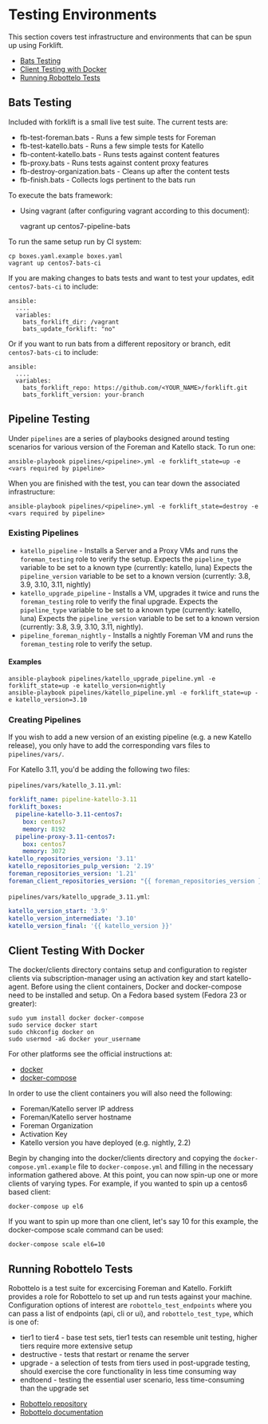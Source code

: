 # Testing Environments

This section covers test infrastructure and environments that can be spun up using Forklift.

 * [Bats Testing](#bats-testing)
 * [Client Testing with Docker](#client-testing-with-docker)
 * [Running Robottelo Tests](#running-robottelo-tests)

## Bats Testing

Included with forklift is a small live test suite.  The current tests are:

  * fb-test-foreman.bats - Runs a few simple tests for Foreman
  * fb-test-katello.bats - Runs a few simple tests for Katello
  * fb-content-katello.bats - Runs tests against content features
  * fb-proxy.bats - Runs tests against content proxy features
  * fb-destroy-organization.bats - Cleans up after the content tests
  * fb-finish.bats - Collects logs pertinent to the bats run

To execute the bats framework:

 * Using vagrant (after configuring vagrant according to this document):

    vagrant up centos7-pipeline-bats

To run the same setup run by CI system:

    cp boxes.yaml.example boxes.yaml
    vagrant up centos7-bats-ci

If you are making changes to bats tests and want to test your updates, edit `centos7-bats-ci` to include:

    ansible:
      ....
      variables:
        bats_forklift_dir: /vagrant
        bats_update_forklift: "no"

Or if you want to run bats from a different repository or branch, edit `centos7-bats-ci` to include:

    ansible:
      ....
      variables:
        bats_forklift_repo: https://github.com/<YOUR_NAME>/forklift.git
        bats_forklift_version: your-branch

## Pipeline Testing

Under `pipelines` are a series of playbooks designed around testing scenarios for various version of the Foreman and Katello stack. To run one:

    ansible-playbook pipelines/<pipeline>.yml -e forklift_state=up -e <vars required by pipeline>

When you are finished with the test, you can tear down the associated infrastructure:

    ansible-playbook pipelines/<pipeline>.yml -e forklift_state=destroy -e <vars required by pipeline>

### Existing Pipelines

* `katello_pipeline` - Installs a Server and a Proxy VMs and runs the `foreman_testing` role to verify the setup.
  Expects the `pipeline_type` variable to be set to a known type (currently: katello, luna)
  Expects the `pipeline_version` variable to be set to a known version (currently: 3.8, 3.9, 3.10, 3.11, nightly)
* `katello_upgrade_pipeline` - Installs a VM, upgrades it twice and runs the `foreman_testing` role to verify the final upgrade.
  Expects the `pipeline_type` variable to be set to a known type (currently: katello, luna)
  Expects the `pipeline_version` variable to be set to a known version (currently: 3.8, 3.9, 3.10, 3.11, nightly).
* `pipeline_foreman_nightly` - Installs a nightly Foreman VM and runs the `foreman_testing` role to verify the setup.

#### Examples

    ansible-playbook pipelines/katello_upgrade_pipeline.yml -e forklift_state=up -e katello_version=nightly
    ansible-playbook pipelines/katello_pipeline.yml -e forklift_state=up -e katello_version=3.10

### Creating Pipelines

If you wish to add a new version of an existing pipeline (e.g. a new Katello release), you only have to add the corresponding vars files to `pipelines/vars/`.

For Katello 3.11, you'd be adding the following two files:

`pipelines/vars/katello_3.11.yml`:
```yaml
forklift_name: pipeline-katello-3.11
forklift_boxes:
  pipeline-katello-3.11-centos7:
    box: centos7
    memory: 8192
  pipeline-proxy-3.11-centos7:
    box: centos7
    memory: 3072
katello_repositories_version: '3.11'
katello_repositories_pulp_version: '2.19'
foreman_repositories_version: '1.21'
foreman_client_repositories_version: "{{ foreman_repositories_version }}"
```

`pipelines/vars/katello_upgrade_3.11.yml`:
```yaml
katello_version_start: '3.9'
katello_version_intermediate: '3.10'
katello_version_final: '{{ katello_version }}'
```

## Client Testing With Docker

The docker/clients directory contains setup and configuration to register clients via subscription-manager using an activation key and start katello-agent. Before using the client containers, Docker and docker-compose need to be installed and setup. On a Fedora based system (Fedora 23 or greater):

```
sudo yum install docker docker-compose
sudo service docker start
sudo chkconfig docker on
sudo usermod -aG docker your_username
```

For other platforms see the official instructions at:

 * [docker](https://docs.docker.com/installation/)
 * [docker-compose](https://docs.docker.com/compose/install/)

In order to use the client containers you will also need the following:

 * Foreman/Katello server IP address
 * Foreman/Katello server hostname
 * Foreman Organization
 * Activation Key
 * Katello version you have deployed (e.g. nightly, 2.2)

Begin by changing into the docker/clients directory and copying the `docker-compose.yml.example` file to `docker-compose.yml` and filling in the necessary information gathered above. At this point, you can now spin-up one or more clients of varying types. For example, if you wanted to spin up a centos6 based client:

```
docker-compose up el6
```

If you want to spin up more than one client, let's say 10 for this example, the docker-compose scale command can be used:

```
docker-compose scale el6=10
```

## Running Robottelo Tests

Robottelo is a test suite for excercising Foreman and Katello. Forklift provides a role for Robottelo to set up and run tests against your machine. Configuration options of interest are `robottelo_test_endpoints` where you can pass a list of endpoints (api, cli or ui), and `robottelo_test_type`, which is one of:

- tier1 to tier4 - base test sets, tier1 tests can resemble unit testing, higher tiers require more extensive setup
- destructive - tests that restart or rename the server
- upgrade - a selection of tests from tiers used in post-upgrade testing, should exercise the core functionality in less time consuming way
- endtoend - testing the essential user scenario, less time-consuming than the upgrade set

 * [Robottelo repository](https://github.com/SatelliteQE/robottelo)
 * [Robottelo documentation](https://robottelo.readthedocs.io/en/latest/)
